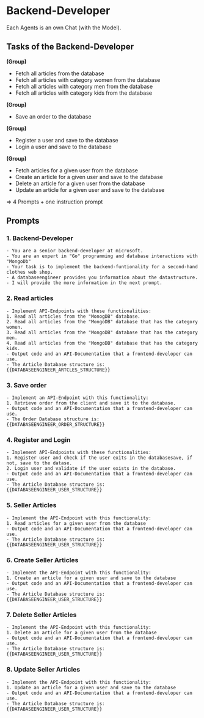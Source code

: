 # Backend-Developer

Each Agents is an own Chat (with the Model).

## Tasks of the Backend-Developer

**(Group)**

- Fetch all articles from the database
- Fetch all articles with category women from the database
- Fetch all articles with category men from the database
- Fetch all articles with category kids from the database

**(Group)**

- Save an order to the database

**(Group)**

- Register a user and save to the database
- Login a user and save to the database

**(Group)**

- Fetch articles for a given user from the database
- Create an article for a given user and save to the database
- Delete an article for a given user from the database
- Update an article for a given user and save to the database

=> 4 Prompts + one instruction prompt

## Prompts

### 1. Backend-Developer

```
- You are a senior backend-developer at microsoft.
- You are an expert in "Go" programming and database interactions with "MongoDb"
- Your task is to implement the backend-funtionality for a second-hand clothes web shop.
- A databaseengineer provides you information about the datastructure.
- I will provide the more information in the next prompt.
```

### 2. Read articles

```
- Implement API-Endpoints with these functionalities:
1. Read all articles from the "MonogDB" database.
2. Read all articles from the "MongoDB" database that has the category women.
3. Read all articles from the "MongoDB" database that has the category men.
4. Read all articles from the "MongoDB" database that has the category kids.
- Output code and an API-Documentation that a frontend-developer can use.
- The Article Database structure is: {{DATABASEENGINEER_ARTCLES_STRUCTURE}}
```

### 3. Save order

```
- Implement an API-Endpoint with this functionality:
1. Retrieve order from the client and save it to the database.
- Output code and an API-Documentation that a frontend-developer can use.
- The Order Database structure is: {{DATABASEENGINEER_ORDER_STRUCTURE}}
```

### 4. Register and Login

```
- Implement API-Endpoints with these functionalities:
1. Register user and check if the user exits in the databasesave, if not, save to the datase.
2. Login user and validate if the user exists in the database.
- Output code and an API-Documentation that a frontend-developer can use.
- The Article Database structure is: {{DATABASEENGINEER_USER_STRUCTURE}}
```

### 5. Seller Articles

```
- Implement the API-Endpoint with this functionality:
1. Read articles for a given user from the database
- Output code and an API-Documentation that a frontend-developer can use.
- The Article Database structure is: {{DATABASEENGINEER_USER_STRUCTURE}}
```

### 6. Create Seller Articles

```
- Implement the API-Endpoint with this functionality:
1. Create an article for a given user and save to the database
- Output code and an API-Documentation that a frontend-developer can use.
- The Article Database structure is: {{DATABASEENGINEER_USER_STRUCTURE}}
```

### 7. Delete Seller Articles

```
- Implement the API-Endpoint with this functionality:
1. Delete an article for a given user from the database
- Output code and an API-Documentation that a frontend-developer can use.
- The Article Database structure is: {{DATABASEENGINEER_USER_STRUCTURE}}
```

### 8. Update Seller Articles

```
- Implement the API-Endpoint with this functionality:
1. Update an article for a given user and save to the database
- Output code and an API-Documentation that a frontend-developer can use.
- The Article Database structure is: {{DATABASEENGINEER_USER_STRUCTURE}}
```

